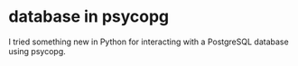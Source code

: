 # database in psycopg

I tried something new in Python for interacting with a PostgreSQL database using psycopg.
